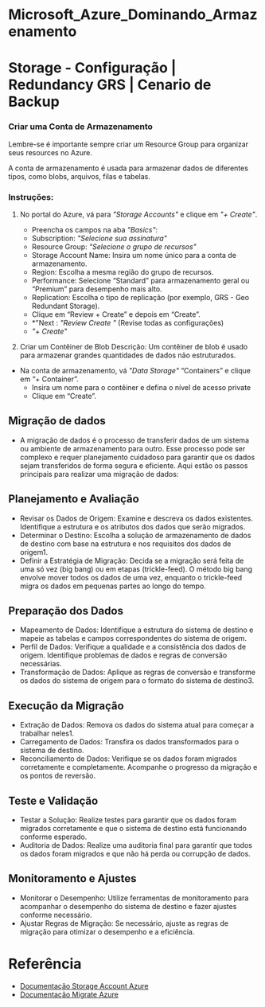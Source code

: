# Microsoft_Azure_Dominando_Armazenamento

# Storage - Configuração | Redundancy GRS | Cenario de Backup

### Criar uma Conta de Armazenamento

Lembre-se é importante sempre criar um Resource Group para organizar seus resources no Azure.

A conta de armazenamento é usada para armazenar dados de diferentes tipos, como blobs, arquivos, filas e tabelas.

### Instruções:

1. No portal do Azure, vá para *"Storage Accounts"* e clique em *"+ Create"*.
   - Preencha os campos na aba *"Basics"*:
   - Subscription: *"Selecione sua assinatura"*
   - Resource Group: *"Selecione o grupo de recursos"*
   - Storage Account Name: Insira um nome único para a conta de armazenamento.
   - Region: Escolha a mesma região do grupo de recursos.
   - Performance: Selecione “Standard” para armazenamento geral ou “Premium” para desempenho mais alto.
   - Replication: Escolha o tipo de replicação (por exemplo, GRS - Geo Redundant Storage).
   - Clique em “Review + Create” e depois em   “Create”.
   - *"Next : *"Review Create "* (Revise todas as configurações)
   - *"+ Create"*

2. Criar um Contêiner de Blob
Descrição: Um contêiner de blob é usado para armazenar grandes quantidades de dados não estruturados.

- Na conta de armazenamento, vá *"Data Storage"* “Containers” e clique em “+ Container”.
   - Insira um nome para o contêiner e defina o nível de acesso private
   - Clique em “Create”.


## Migração de dados

  - A migração de dados é o processo de transferir dados de um sistema ou ambiente de armazenamento para outro. Esse processo pode ser complexo e requer planejamento cuidadoso para garantir que os dados sejam transferidos de forma segura e eficiente. Aqui estão os passos principais para realizar uma migração de dados:

## Planejamento e Avaliação
  - Revisar os Dados de Origem: Examine e descreva os dados existentes. Identifique a estrutura e os atributos dos dados que serão migrados.
  - Determinar o Destino: Escolha a solução de armazenamento de dados de destino com base na estrutura e nos requisitos dos dados de origem1.
  - Definir a Estratégia de Migração: Decida se a migração será feita de uma só vez (big bang) ou em etapas (trickle-feed). O método big bang envolve mover todos os dados de uma vez, enquanto o trickle-feed migra os dados em pequenas partes ao longo do tempo.

## Preparação dos Dados
  - Mapeamento de Dados: Identifique a estrutura do sistema de destino e mapeie as tabelas e campos correspondentes do sistema de origem.
  - Perfil de Dados: Verifique a qualidade e a consistência dos dados de origem. Identifique problemas de dados e regras de conversão necessárias.
  - Transformação de Dados: Aplique as regras de conversão e transforme os dados do sistema de origem para o formato do sistema de destino3.

## Execução da Migração

  - Extração de Dados: Remova os dados do sistema atual para começar a trabalhar neles1.
  - Carregamento de Dados: Transfira os dados transformados para o sistema de destino.
  - Reconciliamento de Dados: Verifique se os dados foram migrados corretamente e completamente. Acompanhe o progresso da migração e os pontos de reversão.
    
## Teste e Validação

  - Testar a Solução: Realize testes para garantir que os dados foram migrados corretamente e que o sistema de destino está funcionando conforme esperado.
  - Auditoria de Dados: Realize uma auditoria final para garantir que todos os dados foram migrados e que não há perda ou corrupção de dados.
## Monitoramento e Ajustes
  - Monitorar o Desempenho: Utilize ferramentas de monitoramento para acompanhar o desempenho do sistema de destino e fazer ajustes conforme necessário.
  - Ajustar Regras de Migração: Se necessário, ajuste as regras de migração para otimizar o desempenho e a eficiência.

# Referência

- [Documentação Storage Account Azure](https://learn.microsoft.com/en-us/azure/storage/)
- [Documentação Migrate Azure](https://learn.microsoft.com/en-us/azure/migrate/)
